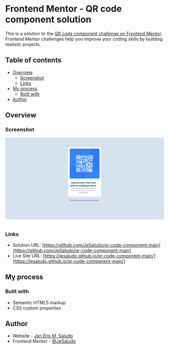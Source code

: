# Frontend Mentor - QR code component solution

This is a solution to the [QR code component challenge on Frontend Mentor](https://www.frontendmentor.io/challenges/qr-code-component-iux_sIO_H). Frontend Mentor challenges help you improve your coding skills by building realistic projects.

## Table of contents

- [Overview](#overview)
  - [Screenshot](#screenshot)
  - [Links](#links)
- [My process](#my-process)
  - [Built with](#built-with)
- [Author](#author)

## Overview

### Screenshot

![](./screenshot.png)

### Links

- Solution URL: [https://github.com/JeSaludo/qr-code-component-main](https://github.com/JeSaludo/qr-code-component-main)
- Live Site URL: [https://jesaludo.github.io/qr-code-component-main/](https://jesaludo.github.io/qr-code-component-main/)

## My process

### Built with

- Semantic HTML5 markup
- CSS custom properties

## Author

- Website - [Jan Eris M. Saludo](https://janerissaludo-porfolio.vercel.app)
- Frontend Mentor - [@JeSaludo](https://www.frontendmentor.io/profile/JeSaludo)

